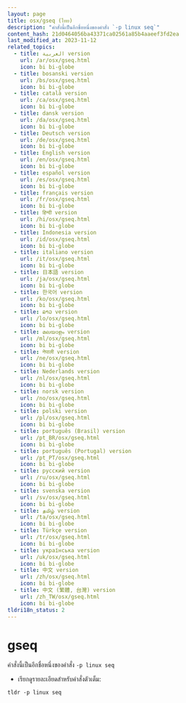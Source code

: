 ```yaml
---
layout: page
title: osx/gseq (ไทย)
description: "คำสั่งนี้เป็นอีกชื่อหนึ่งของคำสั่ง `-p linux seq`"
content_hash: 21d0464056ba43371ca02561a85b4aaeef3fd2ea
last_modified_at: 2023-11-12
related_topics:
  - title: العربية version
    url: /ar/osx/gseq.html
    icon: bi bi-globe
  - title: bosanski version
    url: /bs/osx/gseq.html
    icon: bi bi-globe
  - title: català version
    url: /ca/osx/gseq.html
    icon: bi bi-globe
  - title: dansk version
    url: /da/osx/gseq.html
    icon: bi bi-globe
  - title: Deutsch version
    url: /de/osx/gseq.html
    icon: bi bi-globe
  - title: English version
    url: /en/osx/gseq.html
    icon: bi bi-globe
  - title: español version
    url: /es/osx/gseq.html
    icon: bi bi-globe
  - title: français version
    url: /fr/osx/gseq.html
    icon: bi bi-globe
  - title: हिन्दी version
    url: /hi/osx/gseq.html
    icon: bi bi-globe
  - title: Indonesia version
    url: /id/osx/gseq.html
    icon: bi bi-globe
  - title: italiano version
    url: /it/osx/gseq.html
    icon: bi bi-globe
  - title: 日本語 version
    url: /ja/osx/gseq.html
    icon: bi bi-globe
  - title: 한국어 version
    url: /ko/osx/gseq.html
    icon: bi bi-globe
  - title: ລາວ version
    url: /lo/osx/gseq.html
    icon: bi bi-globe
  - title: മലയാളം version
    url: /ml/osx/gseq.html
    icon: bi bi-globe
  - title: नेपाली version
    url: /ne/osx/gseq.html
    icon: bi bi-globe
  - title: Nederlands version
    url: /nl/osx/gseq.html
    icon: bi bi-globe
  - title: norsk version
    url: /no/osx/gseq.html
    icon: bi bi-globe
  - title: polski version
    url: /pl/osx/gseq.html
    icon: bi bi-globe
  - title: português (Brasil) version
    url: /pt_BR/osx/gseq.html
    icon: bi bi-globe
  - title: português (Portugal) version
    url: /pt_PT/osx/gseq.html
    icon: bi bi-globe
  - title: русский version
    url: /ru/osx/gseq.html
    icon: bi bi-globe
  - title: svenska version
    url: /sv/osx/gseq.html
    icon: bi bi-globe
  - title: தமிழ் version
    url: /ta/osx/gseq.html
    icon: bi bi-globe
  - title: Türkçe version
    url: /tr/osx/gseq.html
    icon: bi bi-globe
  - title: українська version
    url: /uk/osx/gseq.html
    icon: bi bi-globe
  - title: 中文 version
    url: /zh/osx/gseq.html
    icon: bi bi-globe
  - title: 中文 (繁體, 台灣) version
    url: /zh_TW/osx/gseq.html
    icon: bi bi-globe
tldri18n_status: 2
---
```

# gseq

คำสั่งนี้เป็นอีกชื่อหนึ่งของคำสั่ง `-p linux seq`

- เรียกดูรายละเอียดสำหรับคำสั่งตัวเต็ม:

`tldr -p linux seq`
